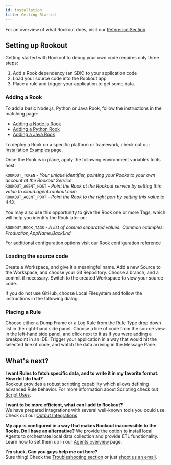 ```yaml
---
id: installation
title: Getting Started
---
```


For an overview of what Rookout does, visit our [Reference Section](reference-home.md).

## Setting up Rookout

Getting started with Rookout to debug your own code requires only three steps:

1. Add a Rook dependency (an SDK) to your application code
2. Load your source code into the Rookout app
3. Place a rule and trigger your application to get some data.

### Adding a Rook

To add a basic Node.js, Python or Java Rook, follow the instructions in the matching page:

- [Adding a Node.js Rook](installation-node.md)
- [Adding a Python Rook](installation-python.md)
- [Adding a Java Rook](installation-java.md)

To deploy a Rook on a specific platform or framework, check out our [Installation Examples](https://github.com/Rookout/deployment-examples) page.

Once the Rook is in place, apply the following environment variables to its host:

`ROOKOUT_TOKEN` - *Your unique identifier, pointing your Rooks to your own account at the Rookout Service.*  
`ROOKOUT_AGENT_HOST` - *Point the Rook at the Rookout service by setting this value to cloud.agent.rookout.com*  
`ROOKOUT_AGENT_PORT` - *Point the Rook to the right port by setting this value to 443.*

You may also use this opportunity to give the Rook one or more Tags, which will help you identify the Rook later on:

`ROOKOUT_ROOK_TAGS` - *A list of comma separated values. Common examples: Production,AppName,BackEnd*  

For additional configuration options visit our [Rook configuration reference](rooks-config.md)

### Loading the source code

Create a Workspace, and give it a meaningful name.
Add a new Source to the Workspace, and choose your Git Repository.
Choose a branch, and a commit if necessary.
Switch to the created Workspace to view your source code.

If you do not use GitHub, choose Local Filesystem and follow the instructions in the following dialog.

### Placing a Rule

Choose either a Dump Frame or a Log Rule from the Rule Type drop down list in the right-hand side panel.
Choose a line of code from the source view in the left-hand side panel, and click next to it as if you were adding a breakpoint in an IDE.
Trigger your application in a way that would hit the selected line of code, and watch the data arriving in the Message Pane.

## What's next?

**I want Rules to fetch specific data, and to write it in my favorite format. How do I do that?**  
Rookout provides a robust scripting capability which allows defining advanced Rule behavior.
For more information about Scripting check out [Script Uses](rules-uses.md).

**I want to be more efficient, what can I add to Rookout?**  
We have prepared integrations with several well-known tools you could use.  
Check out our [Output Integrations](integrations-home.md)

**My app is configured in a way that makes Rookout inaccessible to the Rooks. Do I have an alternative?**
We provide the option to install local Agents to orchestrate local data collection and provide ETL functionality.
Learn how to set them up in our [Agents overview](agent.md) page.

**I'm stuck. Can you guys help me out here?**  
Sure thing! Check the [Troubleshooting section](troubleshooting-home.md) or just [shoot us an email](emailto:support@rookout.com).
